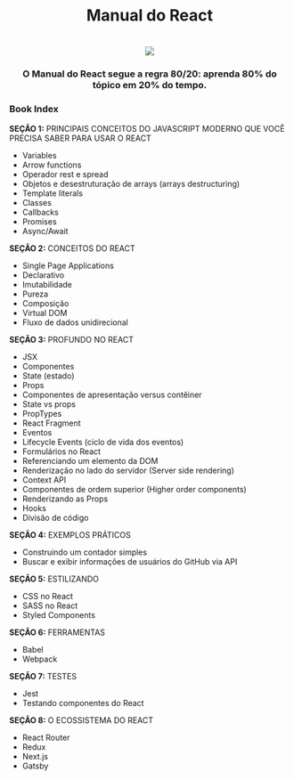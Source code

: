 <h1 align="center">Manual do React</h1>

<h1 align="center"><img src="https://cdn-media-1.freecodecamp.org/images/1*m5aPLXkrWJs7xKsfYViJEg.png" /></h1>

<h3 align="center"> O Manual do React segue a regra 80/20: aprenda 80% do tópico em 20% do tempo. </h3>

### Book Index

<strong>SEÇÃO 1:</strong> PRINCIPAIS CONCEITOS DO JAVASCRIPT MODERNO QUE VOCÊ PRECISA SABER PARA USAR O REACT

- Variables
- Arrow functions
- Operador rest e spread
- Objetos e desestruturação de arrays (arrays destructuring)
- Template literals
- Classes
- Callbacks
- Promises
- Async/Await

<strong>SEÇÃO 2:</strong> CONCEITOS DO REACT

- Single Page Applications
- Declarativo
- Imutabilidade
- Pureza
- Composição
- Virtual DOM
- Fluxo de dados unidirecional

<strong>SEÇÃO 3:</strong> PROFUNDO NO REACT

- JSX
- Componentes
- State (estado)
- Props
- Componentes de apresentação versus contêiner
- State vs props
- PropTypes
- React Fragment
- Eventos
- Lifecycle Events (ciclo de vida dos eventos)
- Formulários no React
- Referenciando um elemento da DOM
- Renderização no lado do servidor (Server side rendering)
- Context API
- Componentes de ordem superior (Higher order components)
- Renderizando as Props
- Hooks
- Divisão de código

<strong>SEÇÃO 4:</strong> EXEMPLOS PRÁTICOS

- Construindo um contador simples
- Buscar e exibir informações de usuários do GitHub via API

<strong>SEÇÃO 5:</strong> ESTILIZANDO

- CSS no React
- SASS no React
- Styled Components

<strong>SEÇÃO 6:</strong> FERRAMENTAS

- Babel
- Webpack

<strong>SEÇÃO 7:</strong> TESTES

- Jest
- Testando componentes do React

<strong>SEÇÃO 8:</strong> O ECOSSISTEMA DO REACT

- React Router
- Redux
- Next.js
- Gatsby

